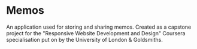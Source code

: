 # Memos

An application used for storing and sharing memos.
Created as a capstone project for the "Responsive Website Development and Design" Coursera specialisation put on by the University of London & Goldsmiths.

